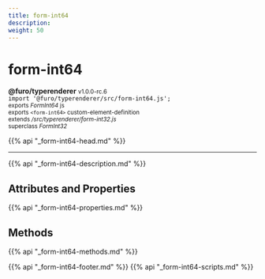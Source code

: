 ```yaml
---
title: form-int64
description: 
weight: 50
---
```


# form-int64
**@furo/typerenderer** <small>v1.0.0-rc.6</small>
<br>`import '@furo/typerenderer/src/form-int64.js';`<small>
<br>exports *FormInt64* js
<br>exports `<form-int64>` custom-element-definition
<br>extends */src/typerenderer/form-int32.js*
<br>superclass *FormInt32*</small>

{{% api "_form-int64-head.md" %}}

****



{{% api "_form-int64-description.md" %}}


## Attributes and Properties
{{% api "_form-int64-properties.md" %}}



## Methods
{{% api "_form-int64-methods.md" %}}





{{% api "_form-int64-footer.md" %}}
{{% api "_form-int64-scripts.md" %}}

